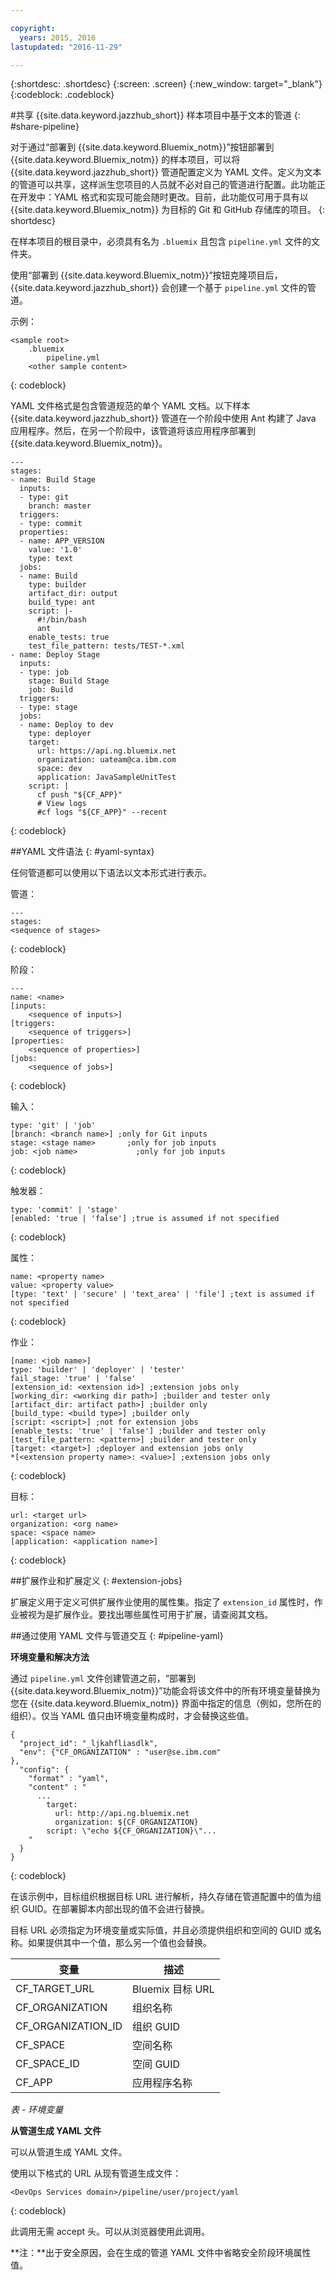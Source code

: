 ```yaml
---

copyright:
  years: 2015, 2016
lastupdated: "2016-11-29"

---
```


{:shortdesc: .shortdesc}
{:screen: .screen}
{:new_window: target="_blank"}
{:codeblock: .codeblock}

#共享 {{site.data.keyword.jazzhub_short}} 样本项目中基于文本的管道 {: #share-pipeline}

对于通过“部署到 {{site.data.keyword.Bluemix_notm}}”按钮部署到 {{site.data.keyword.Bluemix_notm}} 的样本项目，可以将 {{site.data.keyword.jazzhub_short}} 管道配置定义为 YAML 文件。定义为文本的管道可以共享，这样派生您项目的人员就不必对自己的管道进行配置。此功能正在开发中：YAML 格式和实现可能会随时更改。目前，此功能仅可用于具有以 {{site.data.keyword.Bluemix_notm}} 为目标的 Git 和 GitHub 存储库的项目。
{: shortdesc} 

在样本项目的根目录中，必须具有名为 `.bluemix` 且包含 `pipeline.yml` 文件的文件夹。

使用“部署到 {{site.data.keyword.Bluemix_notm}}”按钮克隆项目后，{{site.data.keyword.jazzhub_short}} 会创建一个基于 `pipeline.yml` 文件的管道。 

示例：
 
``` 
<sample root>
	.bluemix
		pipeline.yml
	<other sample content>
```
{: codeblock} 

YAML 文件格式是包含管道规范的单个 YAML 文档。以下样本 {{site.data.keyword.jazzhub_short}} 管道在一个阶段中使用 Ant 构建了 Java 应用程序。然后，在另一个阶段中，该管道将该应用程序部署到 {{site.data.keyword.Bluemix_notm}}。 

``` 
---
stages:
- name: Build Stage
  inputs:
  - type: git
    branch: master
  triggers:
  - type: commit
  properties:
  - name: APP_VERSION
    value: '1.0'
    type: text
  jobs:
  - name: Build
    type: builder
    artifact_dir: output
    build_type: ant
    script: |-
      #!/bin/bash
      ant
    enable_tests: true
    test_file_pattern: tests/TEST-*.xml
- name: Deploy Stage
  inputs:
  - type: job
    stage: Build Stage
    job: Build
  triggers:
  - type: stage
  jobs:
  - name: Deploy to dev
    type: deployer
    target:
      url: https://api.ng.bluemix.net
      organization: uateam@ca.ibm.com
      space: dev
      application: JavaSampleUnitTest
    script: |
      cf push "${CF_APP}"
      # View logs
      #cf logs "${CF_APP}" --recent
```
{: codeblock} 

##YAML 文件语法 {: #yaml-syntax}

任何管道都可以使用以下语法以文本形式进行表示。

管道：

```
---
stages:
<sequence of stages>
```
{: codeblock} 

阶段：
 
```
---
name: <name>
[inputs: 
	<sequence of inputs>] 
[triggers:   
	<sequence of triggers>] 
[properties:   
	<sequence of properties>] 
[jobs:   
	<sequence of jobs>]
```
{: codeblock} 

输入：

```
type: 'git' | 'job'
[branch: <branch name>] ;only for Git inputs
stage: <stage name>		  ;only for job inputs
job: <job name>			   	;only for job inputs
```
{: codeblock} 

触发器：

```
type: 'commit' | 'stage'
[enabled: 'true | 'false'] ;true is assumed if not specified
```
{: codeblock} 	
	
属性：

```
name: <property name>
value: <property value>
[type: 'text' | 'secure' | 'text_area' | 'file'] ;text is assumed if not specified
```
{: codeblock} 

作业：

```
[name: <job name>]
type: 'builder' | 'deployer' | 'tester'
fail_stage: 'true' | 'false'
[extension_id: <extension id>] ;extension jobs only
[working_dir: <working dir path>] ;builder and tester only
[artifact_dir: artifact path>] ;builder only
[build_type: <build type>] ;builder only
[script: <script>] ;not for extension jobs
[enable_tests: 'true' | 'false'] ;builder and tester only
[test_file_pattern: <pattern>] ;builder and tester only
[target: <target>] ;deployer and extension jobs only
*[<extension property name>: <value>] ;extension jobs only
```
{: codeblock} 

目标：

```
url: <target url>
organization: <org name>
space: <space name>
[application: <application name>]
```
{: codeblock} 

##扩展作业和扩展定义 {: #extension-jobs} 

扩展定义用于定义可供扩展作业使用的属性集。指定了 `extension_id` 属性时，作业被视为是扩展作业。要找出哪些属性可用于扩展，请查阅其文档。 

##通过使用 YAML 文件与管道交互 {: #pipeline-yaml} 

**环境变量和解决方法** 
<!-- Formating for this? -->

通过 `pipeline.yml` 文件创建管道之前，“部署到 {{site.data.keyword.Bluemix_notm}}”功能会将该文件中的所有环境变量替换为您在 {{site.data.keyword.Bluemix_notm}} 界面中指定的信息（例如，您所在的组织）。仅当 YAML 值只由环境变量构成时，才会替换这些值。 

```
{
  "project_id": "_ljkahfliasdlk",
  "env": {"CF_ORGANIZATION" : "user@se.ibm.com"
},
  "config": {
    "format" : "yaml",
    "content" : "
      ...
        target:
          url: http://api.ng.bluemix.net
          organization: ${CF_ORGANIZATION}
        script: \"echo ${CF_ORGANIZATION}\"...
    "
  }
}
```
{: codeblock} 

在该示例中，目标组织根据目标 URL 进行解析，持久存储在管道配置中的值为组织 GUID。在部署脚本内部出现的值不会进行替换。

目标 URL 必须指定为环境变量或实际值，并且必须提供组织和空间的 GUID 或名称。如果提供其中一个值，那么另一个值也会替换。

变量 | 描述
---------------- | ---------------- 
CF_TARGET_URL |	Bluemix 目标 URL
CF_ORGANIZATION	| 组织名称
CF_ORGANIZATION_ID	| 组织 GUID
CF_SPACE |	空间名称
CF_SPACE_ID |	空间 GUID
CF_APP	| 应用程序名称

*表 - 环境变量*

**从管道生成 YAML 文件** 

可以从管道生成 YAML 文件。 

使用以下格式的 URL 从现有管道生成文件： 

```
<DevOps Services domain>/pipeline/user/project/yaml
```
{: codeblock} 

此调用无需 accept 头。可以从浏览器使用此调用。 

**注：**出于安全原因，会在生成的管道 YAML 文件中省略安全阶段环境属性值。 
